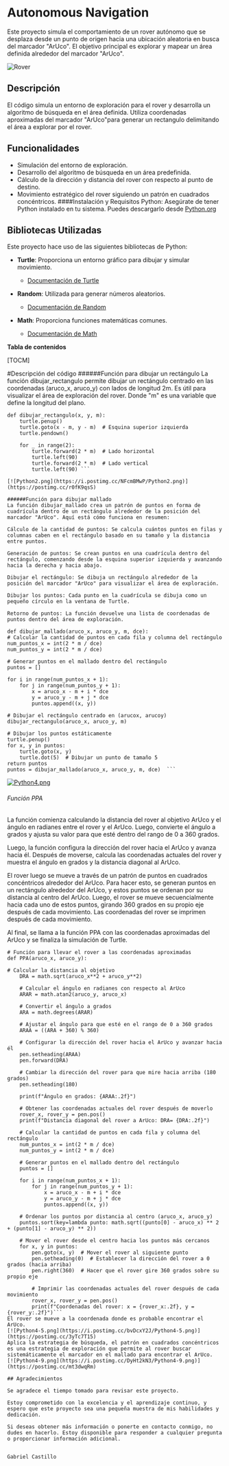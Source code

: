 # Autonomous Navigation

Este proyecto simula el comportamiento de un rover autónomo que se desplaza desde un punto de origen hacia una ubicación aleatoria en busca del marcador "ArUco". El objetivo principal es explorar y mapear un área definida alrededor del marcador "ArUco". 

![Rover](https://i.postimg.cc/q7gHSDKz/Python5.png)

## Descripción

El código simula un entorno de exploración para el rover y desarrolla un algoritmo de búsqueda en el área definida. Utiliza coordenadas aproximadas del marcador "ArUco"para generar un rectangulo delimitando el área a explorar por el rover.

## Funcionalidades

- Simulación del entorno de exploración.
- Desarrollo del algoritmo de búsqueda en un área predefinida.
- Cálculo de la dirección y distancia del rover con respecto al punto de destino.
- Movimiento estratégico del rover siguiendo un patrón en cuadrados concéntricos.
####Instalación y Requisitos
Python: Asegúrate de tener Python instalado en tu sistema. Puedes descargarlo desde [Python.org](https://www.python.org/downloads/)
## Bibliotecas Utilizadas

Este proyecto hace uso de las siguientes bibliotecas de Python:

- **Turtle**: Proporciona un entorno gráfico para dibujar y simular movimiento.
  - [Documentación de Turtle](https://docs.python.org/3/library/turtle.html)

- **Random**: Utilizada para generar números aleatorios.
  - [Documentación de Random](https://docs.python.org/3/library/random.html)

- **Math**: Proporciona funciones matemáticas comunes.
  - [Documentación de Math](https://docs.python.org/3/library/math.html)



**Tabla de contenidos**

[TOCM]

#Descripción del código
######Función para dibujar un rectángulo
La función dibujar_rectangulo permite dibujar un rectángulo centrado en las coordenadas (aruco_x, aruco_y) con lados de longitud 2m. Es útil para visualizar el área de exploración del rover. Donde "m" es una variable que define la longitud del plano.

```
def dibujar_rectangulo(x, y, m):
    turtle.penup()
    turtle.goto(x - m, y - m)  # Esquina superior izquierda
    turtle.pendown()
    
    for _ in range(2):
        turtle.forward(2 * m)  # Lado horizontal
        turtle.left(90)
        turtle.forward(2 * m)  # Lado vertical
        turtle.left(90) ```

[![Python2.png](https://i.postimg.cc/NFcmBMwP/Python2.png)](https://postimg.cc/r0fK9qsS)

######Función para dibujar mallado
La función dibujar_mallado crea un patrón de puntos en forma de cuadrícula dentro de un rectángulo alrededor de la posición del marcador "ArUco". Aquí está cómo funciona en resumen:

Cálculo de la cantidad de puntos: Se calcula cuántos puntos en filas y columnas caben en el rectángulo basado en su tamaño y la distancia entre puntos.

Generación de puntos: Se crean puntos en una cuadrícula dentro del rectángulo, comenzando desde la esquina superior izquierda y avanzando hacia la derecha y hacia abajo.

Dibujar el rectángulo: Se dibuja un rectángulo alrededor de la posición del marcador "ArUco" para visualizar el área de exploración.

Dibujar los puntos: Cada punto en la cuadrícula se dibuja como un pequeño círculo en la ventana de Turtle.

Retorno de puntos: La función devuelve una lista de coordenadas de puntos dentro del área de exploración.
```
	def dibujar_mallado(aruco_x, aruco_y, m, dce):
    # Calcular la cantidad de puntos en cada fila y columna del rectángulo
    num_puntos_x = int(2 * m / dce)
    num_puntos_y = int(2 * m / dce)

    # Generar puntos en el mallado dentro del rectángulo
    puntos = []

    for i in range(num_puntos_x + 1):
        for j in range(num_puntos_y + 1):
            x = aruco_x - m + i * dce
            y = aruco_y - m + j * dce
            puntos.append((x, y))

    # Dibujar el rectángulo centrado en (arucox, arucoy)
    dibujar_rectangulo(aruco_x, aruco_y, m)

    # Dibujar los puntos estáticamente
    turtle.penup()
    for x, y in puntos:
        turtle.goto(x, y)
        turtle.dot(5)  # Dibujar un punto de tamaño 5
    return puntos
    puntos = dibujar_mallado(aruco_x, aruco_y, m, dce)  ``` 
    
[![Python4.png](https://i.postimg.cc/8cpcZrGD/Python4.png)](https://postimg.cc/hzYKjvh3)

###### Función PPA
La función comienza calculando la distancia del rover al objetivo ArUco y el ángulo en radianes entre el rover y el ArUco. Luego, convierte el ángulo a grados y ajusta su valor para que esté dentro del rango de 0 a 360 grados.

Luego, la función configura la dirección del rover hacia el ArUco y avanza hacia él. Después de moverse, calcula las coordenadas actuales del rover y muestra el ángulo en grados y la distancia diagonal al ArUco.

El rover luego se mueve a través de un patrón de puntos en cuadrados concéntricos alrededor del ArUco. Para hacer esto, se generan puntos en un rectángulo alrededor del ArUco, y estos puntos se ordenan por su distancia al centro del ArUco. Luego, el rover se mueve secuencialmente hacia cada uno de estos puntos, girando 360 grados en su propio eje después de cada movimiento. Las coordenadas del rover se imprimen después de cada movimiento.

Al final, se llama a la función PPA con las coordenadas aproximadas del ArUco y se finaliza la simulación de Turtle.
```
# Función para llevar el rover a las coordenadas aproximadas
def PPA(aruco_x, aruco_y):

# Calcular la distancia al objetivo
    DRA = math.sqrt(aruco_x**2 + aruco_y**2)
    
    # Calcular el ángulo en radianes con respecto al ArUco
    ARAR = math.atan2(aruco_y, aruco_x)

    # Convertir el ángulo a grados
    ARA = math.degrees(ARAR)

    # Ajustar el ángulo para que esté en el rango de 0 a 360 grados
    ARAA = ((ARA + 360) % 360)
    
    # Configurar la dirección del rover hacia el ArUco y avanzar hacia él
    pen.setheading(ARAA)
    pen.forward(DRA)
    
    # Cambiar la dirección del rover para que mire hacia arriba (180 grados)
    pen.setheading(180)
    
    print(f"Ángulo en grados: {ARAA:.2f}")
    
    # Obtener las coordenadas actuales del rover después de moverlo
    rover_x, rover_y = pen.pos()
    print(f"Distancia diagonal del rover a ArUco: DRA= {DRA:.2f}")
    
    # Calcular la cantidad de puntos en cada fila y columna del rectángulo
    num_puntos_x = int(2 * m / dce)
    num_puntos_y = int(2 * m / dce)

    # Generar puntos en el mallado dentro del rectángulo
    puntos = []

    for i in range(num_puntos_x + 1):
        for j in range(num_puntos_y + 1):
            x = aruco_x - m + i * dce
            y = aruco_y - m + j * dce
            puntos.append((x, y))

    # Ordenar los puntos por distancia al centro (aruco_x, aruco_y)
    puntos.sort(key=lambda punto: math.sqrt((punto[0] - aruco_x) ** 2 + (punto[1] - aruco_y) ** 2))

    # Mover el rover desde el centro hacia los puntos más cercanos
    for x, y in puntos:
        pen.goto(x, y)  # Mover el rover al siguiente punto
        pen.setheading(0)  # Establecer la dirección del rover a 0 grados (hacia arriba)
        pen.right(360)  # Hacer que el rover gire 360 grados sobre su propio eje
        
        # Imprimir las coordenadas actuales del rover después de cada movimiento
        rover_x, rover_y = pen.pos()
        print(f"Coordenadas del rover: x = {rover_x:.2f}, y = {rover_y:.2f}")```
El rover se mueve a la coordenada donde es probable encontrar el ArUco.
[![Python4-5.png](https://i.postimg.cc/bvDcxY2J/Python4-5.png)](https://postimg.cc/3yTc7T15)
Aplica la estrategia de búsqueda, el patrón en cuadrados concéntricos es una estrategia de exploración que permite al rover buscar sistemáticamente el marcador en el mallado para encontrar el ArUco.
[![Python4-9.png](https://i.postimg.cc/DyHt2kN3/Python4-9.png)](https://postimg.cc/mt3dwqRm)

## Agradecimientos

Se agradece el tiempo tomado para revisar este proyecto. 

Estoy comprometido con la excelencia y el aprendizaje continuo, y espero que este proyecto sea una pequeña muestra de mis habilidades y dedicación. 

Si deseas obtener más información o ponerte en contacto conmigo, no dudes en hacerlo. Estoy disponible para responder a cualquier pregunta o proporcionar información adicional.


Gabriel Castillo


